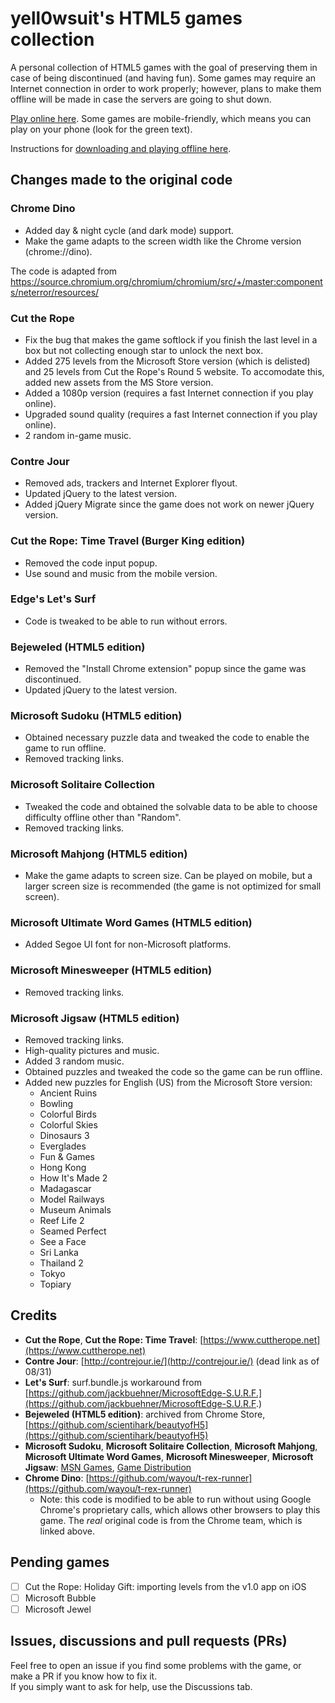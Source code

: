 # yell0wsuit's HTML5 games collection

A personal collection of HTML5 games with the goal of preserving them in case of being discontinued (and having fun). Some games may require an Internet connection in order to work properly; however, plans to make them offline will be made in case the servers are going to shut down.

[Play online here](https://yell0wsuit.github.io/html5-games/). Some games are mobile-friendly, which means you can play on your phone (look for the green text).

Instructions for [downloading and playing offline here](https://yell0wsuit.github.io/html5-games/offline.html).

## Changes made to the original code

### Chrome Dino
- Added day & night cycle (and dark mode) support.
- Make the game adapts to the screen width like the Chrome version (chrome://dino).

The code is adapted from https://source.chromium.org/chromium/chromium/src/+/master:components/neterror/resources/

### Cut the Rope
- Fix the bug that makes the game softlock if you finish the last level in a box but not collecting enough star to unlock the next box.
- Added 275 levels from the Microsoft Store version (which is delisted) and 25 levels from Cut the Rope's Round 5 website. To accomodate this, added new assets from the MS Store version.
- Added a 1080p version (requires a fast Internet connection if you play online).
- Upgraded sound quality (requires a fast Internet connection if you play online).
- 2 random in-game music.

### Contre Jour
- Removed ads, trackers and Internet Explorer flyout.
- Updated jQuery to the latest version.
- Added jQuery Migrate since the game does not work on newer jQuery version.

### Cut the Rope: Time Travel (Burger King edition)
- Removed the code input popup.
- Use sound and music from the mobile version.

### Edge's Let's Surf
- Code is tweaked to be able to run without errors.

### Bejeweled (HTML5 edition)
- Removed the "Install Chrome extension" popup since the game was discontinued.
- Updated jQuery to the latest version.

### Microsoft Sudoku (HTML5 edition)
- Obtained necessary puzzle data and tweaked the code to enable the game to run offline.
- Removed tracking links.

### Microsoft Solitaire Collection
- Tweaked the code and obtained the solvable data to be able to choose difficulty offline other than "Random".
- Removed tracking links.

### Microsoft Mahjong (HTML5 edition)
- Make the game adapts to screen size. Can be played on mobile, but a larger screen size is recommended (the game is not optimized for small screen).

### Microsoft Ultimate Word Games (HTML5 edition)
- Added Segoe UI font for non-Microsoft platforms.

### Microsoft Minesweeper (HTML5 edition)
- Removed tracking links.

### Microsoft Jigsaw (HTML5 edition)
- Removed tracking links.
- High-quality pictures and music.
- Added 3 random music.
- Obtained puzzles and tweaked the code so the game can be run offline.
- Added new puzzles for English (US) from the Microsoft Store version:
	- Ancient Ruins
	- Bowling
	- Colorful Birds
	- Colorful Skies
	- Dinosaurs 3
	- Everglades
	- Fun & Games
	- Hong Kong
	- How It's Made 2
	- Madagascar
	- Model Railways
	- Museum Animals
	- Reef Life 2
	- Seamed Perfect
	- See a Face
	- Sri Lanka
	- Thailand 2
	- Tokyo
	- Topiary

## Credits
- **Cut the Rope**, **Cut the Rope: Time Travel**: [https://www.cuttherope.net](https://www.cuttherope.net)
- **Contre Jour**: [http://contrejour.ie/](http://contrejour.ie/) (dead link as of 08/31)
- **Let's Surf**: surf.bundle.js workaround from [https://github.com/jackbuehner/MicrosoftEdge-S.U.R.F.](https://github.com/jackbuehner/MicrosoftEdge-S.U.R.F.)
- **Bejeweled (HTML5 edition)**: archived from Chrome Store, [https://github.com/scientihark/beautyofH5](https://github.com/scientihark/beautyofH5)
- **Microsoft Sudoku**, **Microsoft Solitaire Collection**, **Microsoft Mahjong**, **Microsoft Ultimate Word Games**, **Microsoft Minesweeper**, **Microsoft Jigsaw**: [MSN Games](https://zone.msn.com/), [Game Distribution](https://gamedistribution.com/)
- **Chrome Dino**: [https://github.com/wayou/t-rex-runner](https://github.com/wayou/t-rex-runner)
	- Note: this code is modified to be able to run without using Google Chrome's proprietary calls, which allows other browsers to play this game. The *real* original code is from the Chrome team, which is linked above.

## Pending games
- [ ] Cut the Rope: Holiday Gift: importing levels from the v1.0 app on iOS
- [ ] Microsoft Bubble
- [ ] Microsoft Jewel

## Issues, discussions and pull requests (PRs)
Feel free to open an issue if you find some problems with the game, or make a PR if you know how to fix it.  
If you simply want to ask for help, use the Discussions tab.
